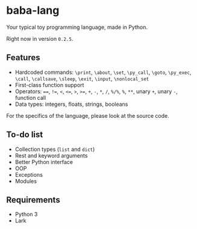 # baba-lang

Your typical toy programming language, made in Python.

Right now in version `0.2.5`.

## Features
- Hardcoded commands: `\print`, `\about`, `\set`, `\py_call`, `\goto`, `\py_exec`, `\call`, `\callsave`, `\sleep`, `\exit`, `\input`, `\nonlocal_set`
- First-class function support
- Operators: `==`, `!=`, `<`, `<=`, `>`, `>=`, `+`, `-`, `*`, `/`, `%/%`, `%`, `**`, unary `+`, unary `-`, function call
- Data types: integers, floats, strings, booleans

For the specifics of the language, please look at the source code.

## To-do list
- Collection types (`list` and `dict`)
- Rest and keyword arguments
- Better Python interface
- OOP
- Exceptions
- Modules

## Requirements
- Python 3
- Lark
